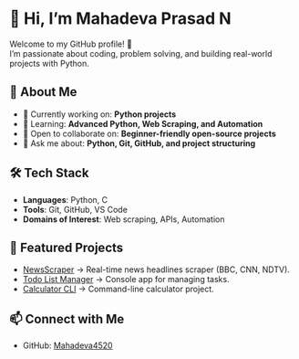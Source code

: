 # 👋 Hi, I’m Mahadeva Prasad N  

Welcome to my GitHub profile! 🚀  
I’m passionate about coding, problem solving, and building real-world projects with Python.  

## 🌟 About Me  
- 🔭 Currently working on: **Python projects**  
- 🌱 Learning: **Advanced Python, Web Scraping, and Automation**  
- 👯 Open to collaborate on: **Beginner-friendly open-source projects**  
- 💬 Ask me about: **Python, Git, GitHub, and project structuring**  

## 🛠️ Tech Stack  
- **Languages**: Python, C  
- **Tools**: Git, GitHub, VS Code  
- **Domains of Interest**: Web scraping, APIs, Automation  

## 📌 Featured Projects  
- [NewsScraper](https://github.com/Mahadeva4520/NewsScraper) → Real-time news headlines scraper (BBC, CNN, NDTV).  
- [Todo List Manager](https://github.com/Mahadeva4520/todo-list-manager) → Console app for managing tasks.  
- [Calculator CLI](https://github.com/Mahadeva4520/calculator-cli) → Command-line calculator project.  

## 📫 Connect with Me  
- GitHub: [Mahadeva4520](https://github.com/Mahadeva4520)  
